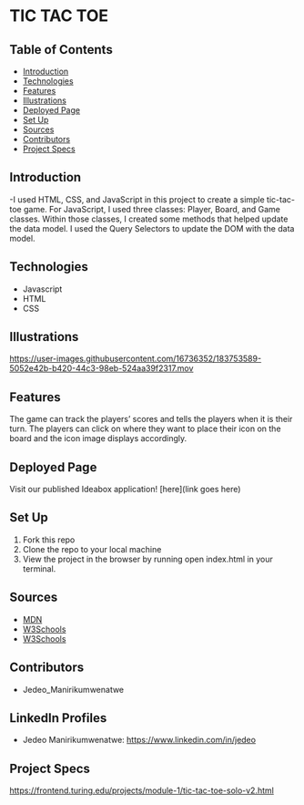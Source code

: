 # TIC TAC TOE
## Table of Contents
  - [Introduction](#introduction)
  - [Technologies](#technologies)
  - [Features](#features)
  - [Illustrations](#illustrations)
  - [Deployed Page](#deployed-page)
  - [Set Up](#set-up)
  - [Sources](#sources)
  - [Contributors](#contributors)
  - [Project Specs](#project-specs)
## Introduction
  -I used HTML, CSS, and JavaScript in this project to create a simple tic-tac-toe game. For JavaScript, I used three classes: Player, Board, and Game classes. Within those classes, I created some methods that helped update the data model. I used the Query Selectors to update the DOM with the data model.
## Technologies
  - Javascript
  - HTML
  - CSS
## Illustrations
  https://user-images.githubusercontent.com/16736352/183753589-5052e42b-b420-44c3-98eb-524aa39f2317.mov
## Features
  The game can track the players’ scores and tells the players when it is their turn. The players can click on where they want to place their icon on the board and the icon image displays accordingly.

## Deployed Page
Visit our published Ideabox application! [here](link goes here)

## Set Up
1. Fork this repo
2. Clone the repo to your local machine
3. View the project in the browser by running open index.html in your terminal.
## Sources
  - [MDN](https://developer.mozilla.org)
  - [W3Schools](https://www.w3schools.com)
  - [W3Schools](https://www.w3schools.com)
## Contributors
  - Jedeo_Manirikumwenatwe
## LinkedIn Profiles
- Jedeo Manirikumwenatwe: https://www.linkedin.com/in/jedeo
## Project Specs
https://frontend.turing.edu/projects/module-1/tic-tac-toe-solo-v2.html
